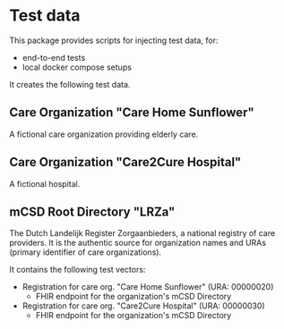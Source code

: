# Test data

This package provides scripts for injecting test data, for:

- end-to-end tests
- local docker compose setups

It creates the following test data.

## Care Organization "Care Home Sunflower"
A fictional care organization providing elderly care.

## Care Organization "Care2Cure Hospital"
A fictional hospital.

## mCSD Root Directory "LRZa"
The Dutch Landelijk Register Zorgaanbieders, a national registry of care providers. It is the authentic source for organization names and URAs (primary identifier of care organizations).

It contains the following test vectors:

- Registration for care org. "Care Home Sunflower" (URA: 00000020)
  - FHIR endpoint for the organization's mCSD Directory
- Registration for care org. "Care2Cure Hospital" (URA: 00000030)
  - FHIR endpoint for the organization's mCSD Directory